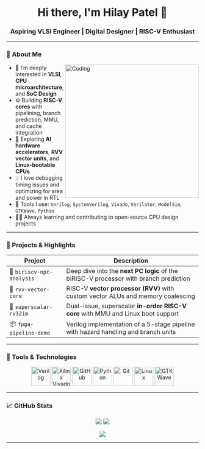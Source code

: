 <h1 align="center">Hi there, I'm Hilay Patel 👋</h1>
<h3 align="center">Aspiring VLSI Engineer | Digital Designer | RISC-V Enthusiast</h3>

---

### 🧠 About Me

<img align="right" alt="Coding" width="350" src="https://media.giphy.com/media/qgQUggAC3Pfv687qPC/giphy.gif" />

- 🔬 I’m deeply interested in **VLSI**, **CPU microarchitecture**, and **SoC Design**
- ⚙️ Building **RISC-V cores** with pipelining, branch prediction, MMU, and cache integration
- 🧪 Exploring **AI hardware accelerators**, **RVV vector units**, and **Linux-bootable CPUs**
- 💡 I love debugging timing issues and optimizing for area and power in RTL
- 🧰 Tools I use: `Verilog`, `SystemVerilog`, `Vivado`, `Verilator`, `ModelSim`, `GTKWave`, `Python`
- 🧑‍🔬 Always learning and contributing to open-source CPU design projects

---

### 🚀 Projects & Highlights

| Project | Description |
|--------|-------------|
| 🔧 `biriscv-npc-analysis` | Deep dive into the **next PC logic** of the biRISC-V processor with branch prediction |
| 🧠 `rvv-vector-core` | RISC-V **vector processor (RVV)** with custom vector ALUs and memory coalescing |
| 🧪 `superscalar-rv32im` | Dual-issue, superscalar **in-order RISC-V core** with MMU and Linux boot support |
| 📦 `fpga-pipeline-demo` | Verilog implementation of a 5-stage pipeline with hazard handling and branch units |

---

### 🧰 Tools & Technologies

<p align="center">
  <img src="https://img.icons8.com/color/96/000000/verilog.png" width="50" title="Verilog" />
  <img src="https://www.vectorlogo.zone/logos/xilinx/xilinx-icon.svg" width="50" title="Xilinx Vivado" />
  <img src="https://www.vectorlogo.zone/logos/github/github-icon.svg" width="50" title="GitHub" />
  <img src="https://www.vectorlogo.zone/logos/python/python-icon.svg" width="50" title="Python" />
  <img src="https://www.vectorlogo.zone/logos/git-scm/git-scm-icon.svg" width="50" title="Git" />
  <img src="https://www.vectorlogo.zone/logos/linux/linux-icon.svg" width="50" title="Linux" />
  <img src="https://upload.wikimedia.org/wikipedia/commons/3/3f/GTKWave_logo.png" width="50" title="GTKWave" />
</p>

---

### 📈 GitHub Stats

<p align="center">
  <img src="https://github-readme-stats.vercel.app/api?username=hilay020905&show_icons=true&theme=tokyonight&count_private=true&hide=issues" />
  <img src="https://github-readme-stats.vercel.app/api/top-langs/?username=hilay020905&layout=compact&theme=tokyonight&hide=html,css" />
</p>

<p align="center">
  <img src="https://github-readme-streak-stats.herokuapp.com/?user=hilay020905&theme=tokyonight" />
</p>

---


